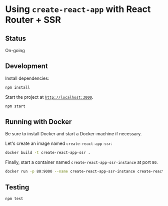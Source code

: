 # Using `create-react-app` with React Router + SSR

## Status
On-going

## Development

Install dependencies:

```sh
npm install
```

Start the project at [`http://localhost:3000`](http://localhost:3000).

```sh
npm start
```

## Running with Docker

Be sure to install Docker and start a Docker-machine if necessary.

Let's create an image named `create-react-app-ssr`:

```sh
docker build -t create-react-app-ssr .
```

Finally, start a container named `create-react-app-ssr-instance` at port `80`.

```sh
docker run -p 80:9000 --name create-react-app-ssr-instance create-react-app-ssr
```

## Testing

```sh
npm test
```
